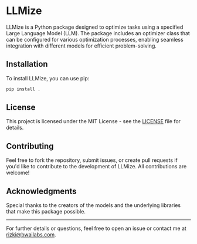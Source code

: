 
# LLMize

LLMize is a Python package designed to optimize tasks using a specified Large Language Model (LLM). The package includes an optimizer class that can be configured for various optimization processes, enabling seamless integration with different models for efficient problem-solving.

## Installation

To install LLMize, you can use pip:

```bash
pip install .
```

## License

This project is licensed under the MIT License - see the [LICENSE](LICENSE) file for details.

## Contributing

Feel free to fork the repository, submit issues, or create pull requests if you'd like to contribute to the development of LLMize. All contributions are welcome!

## Acknowledgments

Special thanks to the creators of the models and the underlying libraries that make this package possible.

---

For further details or questions, feel free to open an issue or contact me at rizki@bwailabs.com.
